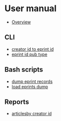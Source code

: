 
User manual
===========

- [Overview](index.html)

CLI
---

- [creator id to eprint id](creatorid_to_eprintid.1.html)
- [eprint id pub type](eprintid_pub_type.1.html)

Bash scripts
------------

- [dump eprint records](dump-eprints-records.bash.1.html)
- [load eprints dump](load-eprints-dump.bash.1.html)

Reports
-------

- [articlesby creator id](rpt-articles-by-creator_id.bash.1.html)
